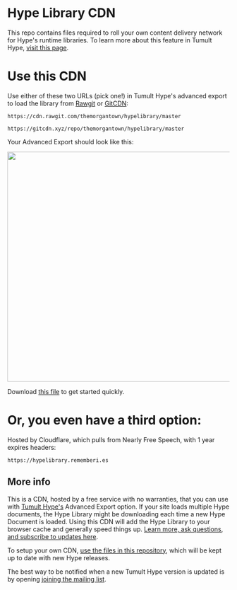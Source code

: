 # Hype Library CDN

This repo contains files required to roll your own content delivery network for Hype's runtime libraries. To learn more about this feature in Tumult Hype, [visit this page](http://tumult.com/hype/documentation/3.0/#external-runtime-hosting). 

# Use this CDN

Use either of these two URLs (pick one!) in Tumult Hype's advanced export to load the library from [Rawgit](https://rawgit.com/) or [GitCDN](https://github.com/schme16/gitcdn.xyz):

`https://cdn.rawgit.com/themorgantown/hypelibrary/master`

`https://gitcdn.xyz/repo/themorgantown/hypelibrary/master`

Your Advanced Export should look like this: 

<img src="https://raw.githubusercontent.com/themorgantown/hypelibrary/master/image.png" width="520">

Download <a href="https://raw.githubusercontent.com/themorgantown/hypelibrary/master/Hype_CDN_prepared.hype.zip">this file</a> to get started quickly. 

# Or, you even have a third option:

Hosted by Cloudflare, which pulls from Nearly Free Speech, with 1 year expires headers: 

`https://hypelibrary.rememberi.es`

## More info

This is a CDN, hosted by a free service with no warranties, that you can use with [Tumult Hype's](http://tumult.com/hype/pro) Advanced Export option. If your site loads multiple Hype documents, the Hype Library might be downloading each time a new Hype Document is loaded. Using this CDN will add the Hype Library to your browser cache and generally speed things up. [Learn more, ask questions, and subscribe to updates here](https://forums.tumult.com/t/latest-hype-lib-on-cloudflare-or-similiar-cdn/10997/2?u=daniel).

To setup your own CDN, [use the files in this repository](https://github.com/themorgantown/hypelibrary), which will be kept up to date with new Hype releases.  

The best way to be notified when a new Tumult Hype version is updated is by opening [joining the mailing list](http://tumult.com/hype/#social-signups).
